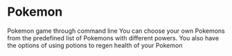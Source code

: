 # Pokemon
Pokemon game through command line
You can choose your own Pokemons from the predefined list of Pokemons with different powers. You also have the options of using potions to regen health of your Pokemon

